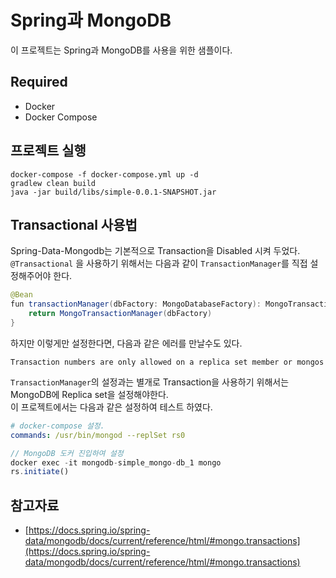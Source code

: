 # Spring과 MongoDB
이 프로젝트는 Spring과 MongoDB를 사용을 위한 샘플이다.

## Required
- Docker
- Docker Compose

## 프로젝트 실행
```shell script
docker-compose -f docker-compose.yml up -d
gradlew clean build
java -jar build/libs/simple-0.0.1-SNAPSHOT.jar   
```

## Transactional 사용법
Spring-Data-Mongodb는 기본적으로 Transaction을 Disabled 시켜 두었다. 
`@Transactional` 을 사용하기 위해서는 다음과 같이 `TransactionManager`를 직접 설정해주어야 한다.
```java
@Bean
fun transactionManager(dbFactory: MongoDatabaseFactory): MongoTransactionManager {
    return MongoTransactionManager(dbFactory)
}
```
하지만 이렇게만 설정한다면, 다음과 같은 에러를 만날수도 있다.
```text
Transaction numbers are only allowed on a replica set member or mongos
```
`TransactionManager`의 설정과는 별개로 Transaction을 사용하기 위해서는 MongoDB에 Replica set을 설정해야한다.  
이 프로젝트에서는 다음과 같은 설정하여 테스트 하였다.

```yaml
# docker-compose 설정. 
commands: /usr/bin/mongod --replSet rs0
```  
```javascript
// MongoDB 도커 진입하여 설정
docker exec -it mongodb-simple_mongo-db_1 mongo
rs.initiate()
``` 

## 참고자료
- [https://docs.spring.io/spring-data/mongodb/docs/current/reference/html/#mongo.transactions](https://docs.spring.io/spring-data/mongodb/docs/current/reference/html/#mongo.transactions)